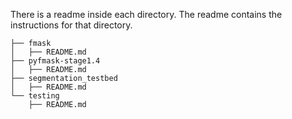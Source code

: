 There is a readme inside each directory.  The readme contains the instructions for that directory.
```shell
├── fmask
│   ├── README.md
├── pyfmask-stage1.4
│   ├── README.md
├── segmentation_testbed
│   ├── README.md
└── testing
    ├── README.md
```